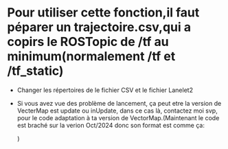 # Pour utiliser cette fonction,il faut péparer un trajectoire.csv,qui a copirs le ROSTopic de /tf au minimum(normalement /tf et /tf_static)

- Changer les répertoires de le fichier CSV et le fichier Lanelet2

- Si vous avez vue des problème de lancement, ça peut etre la version de VecterMap est update ou inUpdate, dans ce cas là, contactez moi svp, pour le code adaptation à ta version de VectorMap.(Maintenant le code est braché sur la verion Oct/2024 donc son format est comme ça:

  <node id="1" lat="46.12982337722" lon="-1.0794278177">
    <tag k="local_x" v="48365.1015"/>
    <tag k="local_y" v="10264.8907"/>
    <tag k="ele" v="53.9878"/>
  </node>
  
  )
